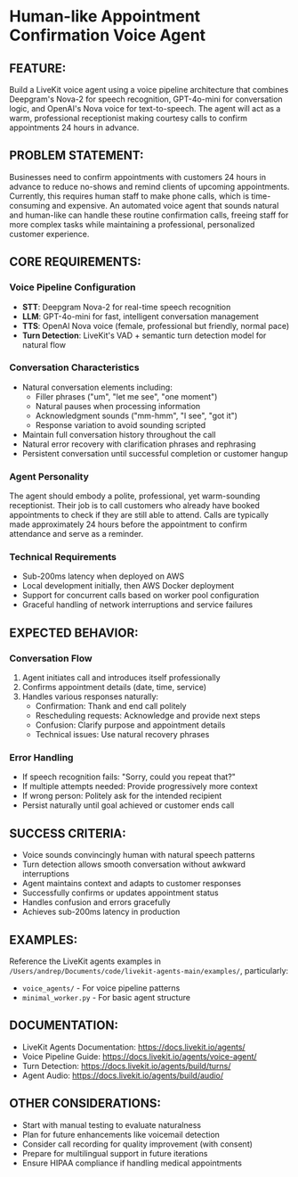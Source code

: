 # Human-like Appointment Confirmation Voice Agent

## FEATURE:
Build a LiveKit voice agent using a voice pipeline architecture that combines Deepgram's Nova-2 for speech recognition, GPT-4o-mini for conversation logic, and OpenAI's Nova voice for text-to-speech. The agent will act as a warm, professional receptionist making courtesy calls to confirm appointments 24 hours in advance.

## PROBLEM STATEMENT:
Businesses need to confirm appointments with customers 24 hours in advance to reduce no-shows and remind clients of upcoming appointments. Currently, this requires human staff to make phone calls, which is time-consuming and expensive. An automated voice agent that sounds natural and human-like can handle these routine confirmation calls, freeing staff for more complex tasks while maintaining a professional, personalized customer experience.

## CORE REQUIREMENTS:

### Voice Pipeline Configuration
- **STT**: Deepgram Nova-2 for real-time speech recognition
- **LLM**: GPT-4o-mini for fast, intelligent conversation management
- **TTS**: OpenAI Nova voice (female, professional but friendly, normal pace)
- **Turn Detection**: LiveKit's VAD + semantic turn detection model for natural flow

### Conversation Characteristics
- Natural conversation elements including:
  - Filler phrases ("um", "let me see", "one moment")
  - Natural pauses when processing information
  - Acknowledgment sounds ("mm-hmm", "I see", "got it")
  - Response variation to avoid sounding scripted
- Maintain full conversation history throughout the call
- Natural error recovery with clarification phrases and rephrasing
- Persistent conversation until successful completion or customer hangup

### Agent Personality
The agent should embody a polite, professional, yet warm-sounding receptionist. Their job is to call customers who already have booked appointments to check if they are still able to attend. Calls are typically made approximately 24 hours before the appointment to confirm attendance and serve as a reminder.

### Technical Requirements
- Sub-200ms latency when deployed on AWS
- Local development initially, then AWS Docker deployment
- Support for concurrent calls based on worker pool configuration
- Graceful handling of network interruptions and service failures

## EXPECTED BEHAVIOR:

### Conversation Flow
1. Agent initiates call and introduces itself professionally
2. Confirms appointment details (date, time, service)
3. Handles various responses naturally:
   - Confirmation: Thank and end call politely
   - Rescheduling requests: Acknowledge and provide next steps
   - Confusion: Clarify purpose and appointment details
   - Technical issues: Use natural recovery phrases

### Error Handling
- If speech recognition fails: "Sorry, could you repeat that?"
- If multiple attempts needed: Provide progressively more context
- If wrong person: Politely ask for the intended recipient
- Persist naturally until goal achieved or customer ends call

## SUCCESS CRITERIA:
- Voice sounds convincingly human with natural speech patterns
- Turn detection allows smooth conversation without awkward interruptions
- Agent maintains context and adapts to customer responses
- Successfully confirms or updates appointment status
- Handles confusion and errors gracefully
- Achieves sub-200ms latency in production

## EXAMPLES:
Reference the LiveKit agents examples in `/Users/andrep/Documents/code/livekit-agents-main/examples/`, particularly:
- `voice_agents/` - For voice pipeline patterns
- `minimal_worker.py` - For basic agent structure

## DOCUMENTATION:
- LiveKit Agents Documentation: https://docs.livekit.io/agents/
- Voice Pipeline Guide: https://docs.livekit.io/agents/voice-agent/
- Turn Detection: https://docs.livekit.io/agents/build/turns/
- Agent Audio: https://docs.livekit.io/agents/build/audio/

## OTHER CONSIDERATIONS:
- Start with manual testing to evaluate naturalness
- Plan for future enhancements like voicemail detection
- Consider call recording for quality improvement (with consent)
- Prepare for multilingual support in future iterations
- Ensure HIPAA compliance if handling medical appointments